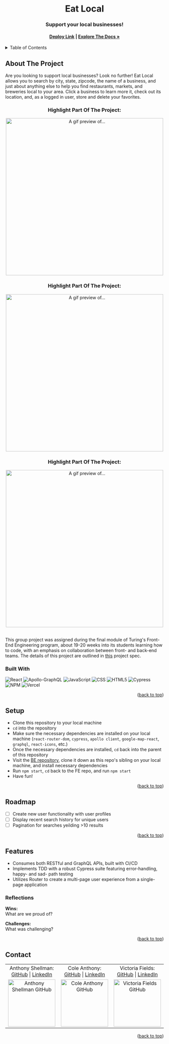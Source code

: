 <a name="readme-top"></a>

<!-- HEADER -->
<h1 align="center">Eat Local</h1>

<h3 align="center">Support your local businesses!</h3>

<h4 align="center"><a href="https://eatlocal.vercel.app/"><strong>Deploy Link</strong></a> | <a href=""><strong>Explore The Docs »</strong></a></h4>

<p></p>

<!-- TABLE OF CONTENTS -->
<details>
  <summary>Table of Contents</summary>
  <ol>
    <li>
      <a href="#about-the-project">About The Project</a>
      <ul>
        <li><a href="#built-with">Built With</a></li>
      </ul>
    </li>
    <li><a href="#setup">Setup</a></li>
    <li><a href="#roadmap">Roadmap</a></li>
    <li>
        <a href="#features">Features</a>
        <ul>
            <li><a href="#reflections">Reflections</a>
        </ul>
    </li>
    <li><a href="#contact">Contact</a></li>
  </ol>
</details>

## About The Project
Are you looking to support local businesses? Look no further! Eat Local allows you to search by city, state, zipcode, the name of a business, and just about anything else to help you find restaurants, markets, and breweries local to your area. Click a business to learn more it, check out its location, and, as a logged in user, store and delete your favorites.
<br>

<h3 align="center">Highlight Part Of The Project:</h3>
<p align="center"><img width="500" src="" alt="A gif preview of..."></p>

<h3 align="center">Highlight Part Of The Project:</h3>
<p align="center"><img width="500" src="" alt="A gif preview of..."></p>

<h3 align="center">Highlight Part Of The Project:</h3>
<p align="center"><img width="500" src="" alt="A gif preview of..."></p>

<br />
This group project was assigned during the final module of Turing's Front-End Engineering program, about 19-20 weeks into its students learning how to code, with an emphasis on collaboration between front- and back-end teams. The details of this project are outlined in <a href="https://mod4.turing.edu/projects/capstone/index.html">this</a> project spec.

### Built With
![React][React-shield]
![Apollo-GraphQL][Apollo-GraphQL-shield]
![JavaScript][JavaScript-shield]
![CSS][CSS-shield]
![HTML5][HTML-shield]
![Cypress][Cypress-shield]
![NPM][NPM-shield]
![Vercel][Vercel-shield]

<p align="right">(<a href="#readme-top">back to top</a>)</p>

## Setup
- Clone this repository to your local machine
- `cd` into the repository
- Make sure the necessary dependencies are installed on your local machine (`react-router-dom`, `cypress`, `apollo client`, `google-map-react`, `graphql`, `react-icons`, etc.)
- Once the necessary dependencies are installed, `cd` back into the parent of this repository
- Visit the <a href="https://github.com/Eat-Local/eat-local-be">BE repository</a>, clone it down as this repo's sibling on your local machine, and install necessary dependencies
- Run `npm start`, `cd` back to the FE repo, and run `npm start`
- Have fun!


<p align="right">(<a href="#readme-top">back to top</a>)</p>

## Roadmap

- [ ] Create new user functionality with user profiles
- [ ] Display recent search history for unique users
- [ ] Pagination for searches yeilding >10 results

<p align="right">(<a href="#readme-top">back to top</a>)</p>

## Features

- Consumes both RESTful and GraphQL APIs, built with CI/CD 
- Implements TDD with a robust Cypress suite featuring error-handling, happy- and sad- path testing
- Utilizes Router to create a multi-page user experience from a single-page application

### Reflections
<b>Wins:</b><br>
What are we proud of?
<p>
<b>Challenges:</b><br>
What was challenging?

<p align="right">(<a href="#readme-top">back to top</a>)</p>

## Contact

<table align="center">
    <tr>
        <td align="center"> Anthony Shellman: <a href="https://github.com/Ant-Shell">GitHub</a> | <a href="https://www.linkedin.com/in/anthonyshellman/">LinkedIn</a></td>
        <td align="center"> Cole Anthony: <a href="https://github.com/coleanthony1990">GitHub</a> | <a href="https://www.linkedin.com/in/cole-edwin-anthony/">LinkedIn</a></td>
        <td align="center"> Victoria Fields: <a href="https://github.com/vfields">GitHub</a> | <a href="https://www.linkedin.com/in/victoria-ashley-fields/">LinkedIn</a></td>
    </tr>
 <td align="center"><img src="https://avatars.githubusercontent.com/u/100455148?v=4" alt="Anthony Shellman GitHub"
 width="150" height="auto" /></td>
 <td align="center"><img src="https://avatars.githubusercontent.com/u/103971359?v=4" alt="Cole Anthony GitHub"
 width="150" height="auto" /></td>
 <td align="center"><img src="https://avatars.githubusercontent.com/u/103962335?v=4" alt="Victoria Fields GitHub"
 width="150" height="auto" /></td>
</table>

<p align="right">(<a href="#readme-top">back to top</a>)</p>

<!-- MARKDOWN LINKS & IMAGES -->
[React-shield]: https://img.shields.io/badge/React-20232A?style=for-the-badge&logo=react&logoColor=61DAFB
[Apollo-GraphQL-shield]: https://img.shields.io/badge/-ApolloGraphQL-311C87?style=for-the-badge&logo=apollo-graphql
[JavaScript-shield]: https://img.shields.io/badge/javascript%20-%23323330.svg?&style=for-the-badge&logo=javascript&logoColor=%23F7DF1E
[CSS-shield]: https://img.shields.io/badge/CSS3-1572B6?style=for-the-badge&logo=css3&logoColor=white
[HTML-shield]: https://img.shields.io/badge/HTML5-E34F26?style=for-the-badge&logo=html5&logoColor=white
[Cypress-shield]: https://img.shields.io/badge/-cypress-%23E5E5E5?style=for-the-badge&logo=cypress&logoColor=058a5e
[NPM-shield]: https://img.shields.io/badge/npm-CB3837?style=for-the-badge&logo=npm&logoColor=white
[Vercel-shield]: https://img.shields.io/badge/vercel-%23000000.svg?style=for-the-badge&logo=vercel&logoColor=white
